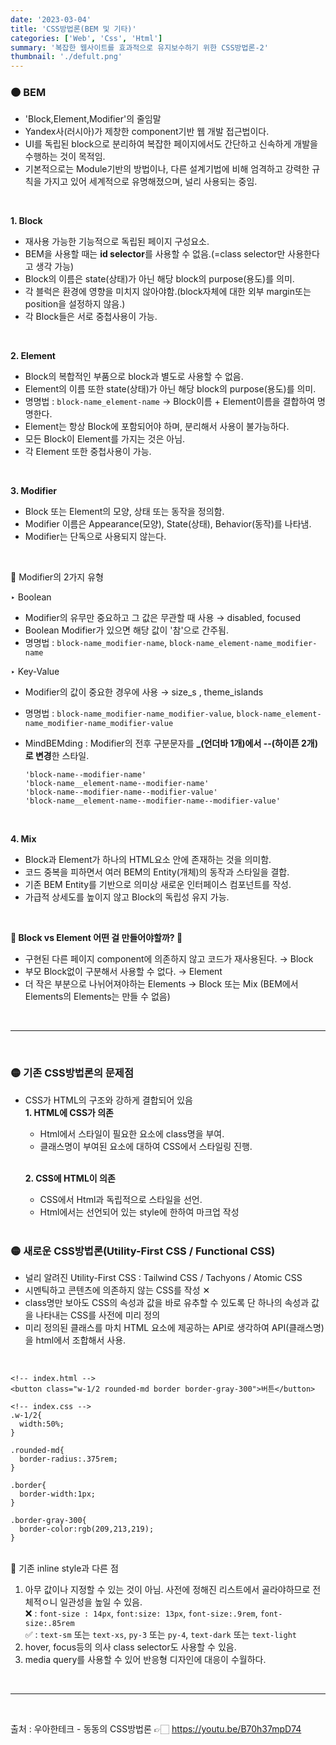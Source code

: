 ```yaml
---
date: '2023-03-04'
title: 'CSS방법론(BEM 및 기타)'
categories: ['Web', 'Css', 'Html']
summary: '복잡한 웹사이트를 효과적으로 유지보수하기 위한 CSS방법론-2'
thumbnail: './defult.png'
---
```


### 🟠 BEM
- 'Block,Element,Modifier'의 줄임말
- Yandex사(러시아)가 제창한 component기반 웹 개발 접근법이다.
- UI를 독립된 block으로 분리하여 복잡한 페이지에서도 간단하고 신속하게 개발을 수행하는 것이 목적임.
- 기본적으로는 Module기반의 방법이나, 다른 설계기법에 비해 엄격하고 강력한 규칙을 가지고 있어 세계적으로 유명해졌으며, 널리 사용되는 중임.   

<br>  

  **1. Block**
   - 재사용 가능한 기능적으로 독립된 페이지 구성요소.
   - BEM을 사용할 때는 **id selector**를 사용할 수 없음.(=class selector만 사용한다고 생각 가능)  
   - Block의 이름은 state(상태)가 아닌 해당 block의 purpose(용도)를 의미.
   - 각 블럭은 환경에 영향을 미치지 않아야함.(block자체에 대한 외부 margin또는 position을 설정하지 않음.)
   - 각 Block들은 서로 중첩사용이 가능.
  
  <br>   

   **2. Element**  
  - Block의 복합적인 부품으로 block과 별도로 사용할 수 없음.
  - Element의 이름 또한 state(상태)가 아닌 해당 block의 purpose(용도)를 의미.  
  - 명명법 : `block-name_element-name` → Block이름 + Element이름을 결합하여 명명한다.
  - Element는 항상 Block에 포함되어야 하며, 분리해서 사용이 불가능하다.
  - 모든 Block이 Element를 가지는 것은 아님.
  - 각 Element 또한 중첩사용이 가능.  
  <br>  
    
 **3. Modifier**  
  - Block 또는 Element의 모양, 상태 또는 동작을 정의함.
  - Modifier 이름은 Appearance(모양), State(상태), Behavior(동작)를 나타냄.
  - Modifier는 단독으로 사용되지 않는다.  
  <br>  

📍 Modifier의 2가지 유형  

  ‣ Boolean  
  - Modifier의 유무만 중요하고 그 값은 무관할 때 사용 → disabled, focused  
  - Boolean Modifier가 있으면 해당 값이 '참'으로 간주됨.  
  - 명명법 : `block-name_modifier-name`, `block-name_element-name_modifier-name`  

  ‣ Key-Value  
  - Modifier의 값이 중요한 경우에 사용 → size_s , theme_islands   
  - 명명법 : `block-name_modifier-name_modifier-value`, `block-name_element-name_modifier-name_modifier-value`  
  - MindBEMding : Modifier의 전후 구분문자를  **_(언더바 1개)에서 --(하이픈 2개)로 변경**한 스타일.  
  
      
    ```  
    'block-name--modifier-name'  
    'block-name__element-name--modifier-name'  
    'block-name--modifier-name--modifier-value'  
    'block-name__element-name--modifier-name--modifier-value'
    ```  
  <br> 

**4. Mix**  
- Block과 Element가 하나의 HTML요소 안에 존재하는 것을 의미함.
- 코드 중복을 피하면서 여러 BEM의 Entity(개체)의 동작과 스타일을 결합.
- 기존 BEM Entity를 기반으로 의미상 새로운 인터페이스 컴포넌트를 작성.
- 가급적 상세도를 높이지 않고 Block의 독립성 유지 가능.  
<br>  
    
**🔸 Block vs Element 어떤 걸 만들어야할까? 🔸**
- 구현된 다른 페이지 component에 의존하지 않고 코드가 재사용된다. → Block
- 부모 Block없이 구분해서 사용할 수 없다. → Element 
- 더 작은 부분으로 나뉘어져야하는 Elements → Block 또는 Mix (BEM에서 Elements의 Elements는 만들 수 없음)
<br>   

---
<br>


### 🟡 기존 CSS방법론의 문제점

- CSS가 HTML의 구조와 강하게 결합되어 있음  
  **1. HTML에 CSS가 의존**
    - Html에서 스타일이 필요한 요소에 class명을 부여.
    - 클래스명이 부여된 요소에 대하여 CSS에서 스타일링 진행.  
  <br>

  **2. CSS에 HTML이 의존**
  - CSS에서 Html과 독립적으로 스타일을 선언.
  - Html에서는 선언되어 있는 style에 한하여 마크업 작성  
  <br>


### 🟡 새로운 CSS방법론(Utility-First CSS / Functional CSS)

- 널리 알려진 Utility-First CSS : Tailwind CSS / Tachyons / Atomic CSS
- 시멘틱하고 콘텐츠에 의존하지 않는 CSS를 작성 ✕  
- class명만 보아도 CSS의 속성과 값을 바로 유추할 수 있도록 단 하나의 속성과 값을 나타내는 CSS를 사전에 미리 정의
- 미리 정의된 클래스를 마치 HTML 요소에 제공하는 API로 생각하여 API(클래스명)을 html에서 조합해서 사용.  
<br>  

  ```
  <!-- index.html -->
  <button class="w-1/2 rounded-md border border-gray-300">버튼</button>
  ```

  ```
  <!-- index.css -->
  .w-1/2{
    width:50%;
  }

  .rounded-md{
    border-radius:.375rem;
  }

  .border{
    border-width:1px;
  }

  .border-gray-300{
    border-color:rgb(209,213,219);
  }
  ```
  <br>  
  📍 기존 inline style과 다른 점  

  1. 아무 값이나 지정할 수 있는 것이 아님. 사전에 정해진 리스트에서 골라야하므로 전체적ㅇ니 일관성을 높일 수 있음.  
  ❌ : `font-size : 14px`, `font:size: 13px`, `font-size:.9rem`, `font-size:.85rem`  
  ✅ : `text-sm` 또는 `text-xs`, `py-3` 또는 `py-4`, `text-dark` 또는 `text-light`  
  1. hover, focus등의 의사 class selector도 사용할 수 있음.
  2. media query를 사용할 수 있어 반응형 디자인에 대응이 수월하다.    
  <br>
   

---
<br>

출처 : 우아한테크 - 동동의 CSS방법론 👉🏻 <https://youtu.be/B70h37mpD74>